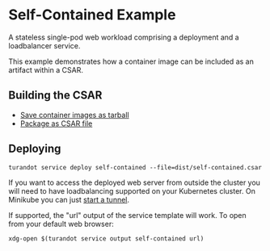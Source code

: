 Self-Contained Example
======================

A stateless single-pod web workload comprising a deployment and a loadbalancer service.

This example demonstrates how a container image can be included as an artifact within a CSAR.


Building the CSAR
-----------------

* [Save container images as tarball](examples/self-contained/scripts/save-container-image)
* [Package as CSAR file](examples/self-contained/scripts/build-csar)


Deploying
---------

    turandot service deploy self-contained --file=dist/self-contained.csar

If you want to access the deployed web server from outside the cluster you will need to have
loadbalancing supported on your Kubernetes cluster. On Minikube you can just
[start a tunnel](https://minikube.sigs.k8s.io/docs/handbook/accessing/#using-minikube-tunnel).

If supported, the "url" output of the service template will work. To open from your default web
browser:

    xdg-open $(turandot service output self-contained url)
